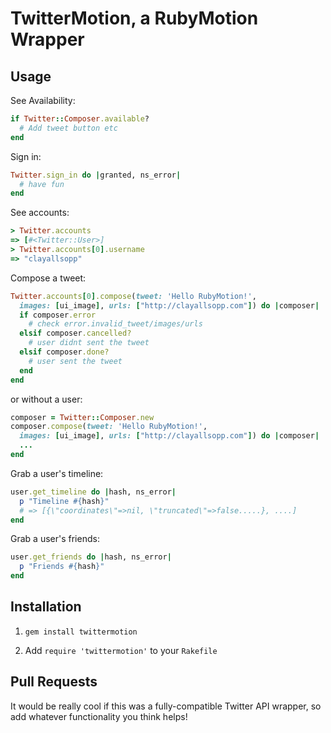 # TwitterMotion, a RubyMotion Wrapper

## Usage

See Availability:

```ruby
if Twitter::Composer.available?
  # Add tweet button etc
end
```

Sign in:

```ruby
Twitter.sign_in do |granted, ns_error|
  # have fun
end
```

See accounts:

```ruby
> Twitter.accounts
=> [#<Twitter::User>]
> Twitter.accounts[0].username
=> "clayallsopp"
```

Compose a tweet:

```ruby
Twitter.accounts[0].compose(tweet: 'Hello RubyMotion!',
  images: [ui_image], urls: ["http://clayallsopp.com"]) do |composer|
  if composer.error
    # check error.invalid_tweet/images/urls
  elsif composer.cancelled?
    # user didnt sent the tweet
  elsif composer.done?
    # user sent the tweet
  end
end
```

or without a user:

```ruby
composer = Twitter::Composer.new
composer.compose(tweet: 'Hello RubyMotion!',
  images: [ui_image], urls: ["http://clayallsopp.com"]) do |composer|
  ...
end
```

Grab a user's timeline:

```ruby
user.get_timeline do |hash, ns_error|
  p "Timeline #{hash}"
  # => [{\"coordinates\"=>nil, \"truncated\"=>false.....}, ....]
end
```

Grab a user's friends:

```ruby
user.get_friends do |hash, ns_error|
  p "Friends #{hash}"
end
```

## Installation

1. `gem install twittermotion`

2. Add `require 'twittermotion'` to your `Rakefile`

## Pull Requests

It would be really cool if this was a fully-compatible Twitter API wrapper, so add whatever functionality you think helps!
